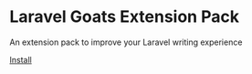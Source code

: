 # Laravel Goats Extension Pack
An extension pack to improve your Laravel writing experience

[Install](https://marketplace.visualstudio.com/items?itemName=curtisblackwell.laravel-goats)
